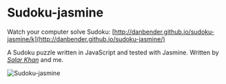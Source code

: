 Sudoku-jasmine
==============

Watch your computer solve Sudoku:
[http://danbender.github.io/sudoku-jasmine/k](http://danbender.github.io/sudoku-jasmine/)


A Sudoku puzzle written in JavaScript and tested with Jasmine.
Written by *[Salar Khan](https://github.com/salarkhan)* and me.


![Sudoku-jasmine](http://i2.minus.com/jnWiEL3GJXvhz.png)
